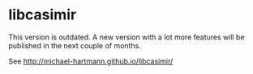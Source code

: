 libcasimir
==========

This version is outdated. A new version with a lot more features will be published in the next couple of months.

See http://michael-hartmann.github.io/libcasimir/
